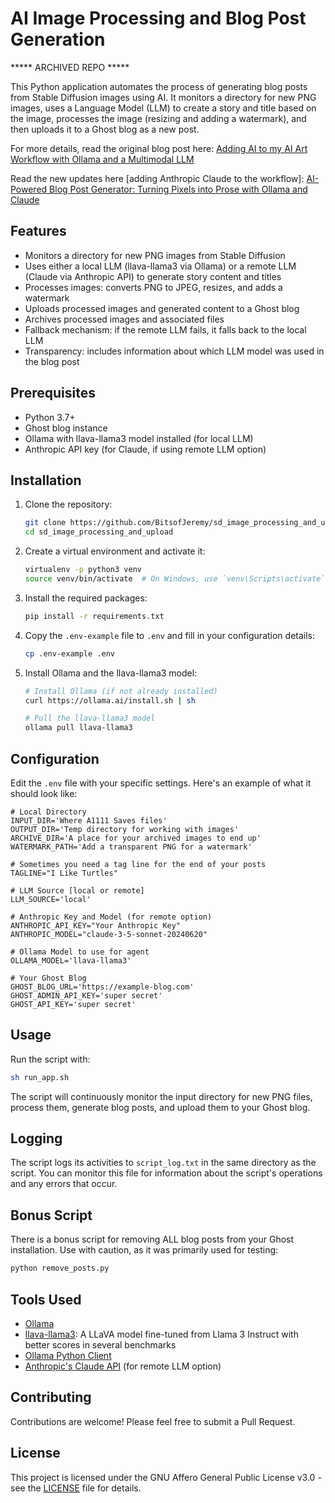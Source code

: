 # AI Image Processing and Blog Post Generation

***** ARCHIVED REPO *****

This Python application automates the process of generating blog posts from Stable Diffusion images using AI. It monitors a directory for new PNG images, uses a Language Model (LLM) to create a story and title based on the image, processes the image (resizing and adding a watermark), and then uploads it to a Ghost blog as a new post.

For more details, read the original blog post here:
[Adding AI to my AI Art Workflow with Ollama and a Multimodal LLM](https://bits.jeremyschroeder.net/adding-ai-to-my-ai-art-worklfow-with-ollama-and-a-multimodal-llm/)

Read the new updates here [adding Anthropic Claude to the workflow]:
[AI-Powered Blog Post Generator: Turning Pixels into Prose with Ollama and Claude](https://bits.jeremyschroeder.net/ai-powered-blog-post-generator-turning-pixels-into-prose-with-ollama-and-claude/)

## Features

- Monitors a directory for new PNG images from Stable Diffusion
- Uses either a local LLM (llava-llama3 via Ollama) or a remote LLM (Claude via Anthropic API) to generate story content and titles
- Processes images: converts PNG to JPEG, resizes, and adds a watermark
- Uploads processed images and generated content to a Ghost blog
- Archives processed images and associated files
- Fallback mechanism: if the remote LLM fails, it falls back to the local LLM
- Transparency: includes information about which LLM model was used in the blog post

## Prerequisites

- Python 3.7+
- Ghost blog instance
- Ollama with llava-llama3 model installed (for local LLM)
- Anthropic API key (for Claude, if using remote LLM option)

## Installation

1. Clone the repository:
   ```bash
   git clone https://github.com/BitsofJeremy/sd_image_processing_and_upload.git
   cd sd_image_processing_and_upload
   ```

2. Create a virtual environment and activate it:
   ```bash
   virtualenv -p python3 venv
   source venv/bin/activate  # On Windows, use `venv\Scripts\activate`
   ```

3. Install the required packages:
   ```bash
   pip install -r requirements.txt
   ```

4. Copy the `.env-example` file to `.env` and fill in your configuration details:
   ```bash
   cp .env-example .env
   ```

5. Install Ollama and the llava-llama3 model:
   ```bash
   # Install Ollama (if not already installed)
   curl https://ollama.ai/install.sh | sh
   
   # Pull the llava-llama3 model
   ollama pull llava-llama3
   ```

## Configuration

Edit the `.env` file with your specific settings. Here's an example of what it should look like:

```
# Local Directory
INPUT_DIR='Where A1111 Saves files'
OUTPUT_DIR='Temp directory for working with images'
ARCHIVE_DIR='A place for your archived images to end up'
WATERMARK_PATH='Add a transparent PNG for a watermark'

# Sometimes you need a tag line for the end of your posts
TAGLINE="I Like Turtles"

# LLM Source [local or remote]
LLM_SOURCE='local'

# Anthropic Key and Model (for remote option)
ANTHROPIC_API_KEY="Your Anthropic Key"
ANTHROPIC_MODEL="claude-3-5-sonnet-20240620"

# Ollama Model to use for agent
OLLAMA_MODEL='llava-llama3'

# Your Ghost Blog
GHOST_BLOG_URL='https://example-blog.com'
GHOST_ADMIN_API_KEY='super secret'
GHOST_API_KEY='super secret'
```

## Usage

Run the script with:

```bash
sh run_app.sh
```

The script will continuously monitor the input directory for new PNG files, process them, generate blog posts, and upload them to your Ghost blog.

## Logging

The script logs its activities to `script_log.txt` in the same directory as the script. You can monitor this file for information about the script's operations and any errors that occur.

## Bonus Script

There is a bonus script for removing ALL blog posts from your Ghost installation. Use with caution, as it was primarily used for testing:

```bash
python remove_posts.py
```

## Tools Used

- [Ollama](https://ollama.ai/)
- [llava-llama3](https://ollama.com/library/llava-llama3): A LLaVA model fine-tuned from Llama 3 Instruct with better scores in several benchmarks
- [Ollama Python Client](https://github.com/jmorganca/ollama-python)
- [Anthropic's Claude API](https://www.anthropic.com) (for remote LLM option)

## Contributing

Contributions are welcome! Please feel free to submit a Pull Request.

## License

This project is licensed under the GNU Affero General Public License v3.0 - see the [LICENSE](LICENSE) file for details.
